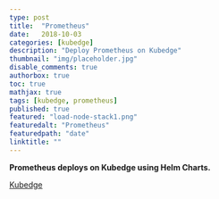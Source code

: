 ```yaml
---
type: post
title:  "Prometheus"
date:   2018-10-03
categories: [kubedge]
description: "Deploy Prometheus on Kubedge"
thumbnail: "img/placeholder.jpg"
disable_comments: true
authorbox: true
toc: true
mathjax: true
tags: [kubedge, prometheus]
published: true
featured: "load-node-stack1.png"
featuredalt: "Prometheus"
featuredpath: "date"
linktitle: ""
---
```


**Prometheus deploys on Kubedge using Helm Charts.**

[Kubedge](https://kubedge.cloud/pi_cluster/applications/)
